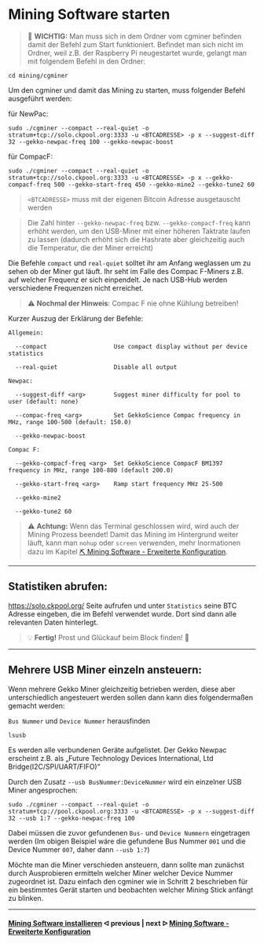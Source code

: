 # Mining Software starten

> :memo: **WICHTIG:** Man muss sich in dem Ordner vom cgminer befinden damit der Befehl zum Start funktioniert. Befindet man sich nicht im Ordner, weil z.B. der Raspberry Pi neugestartet wurde, gelangt man mit folgendem Befehl in den Ordner:

```shell
cd mining/cgminer
```

Um den cgminer und damit das Mining zu starten, muss folgender Befehl ausgeführt werden:

für NewPac:

```shell
sudo ./cgminer --compact --real-quiet -o stratum+tcp://solo.ckpool.org:3333 -u <BTCADRESSE> -p x --suggest-diff 32 --gekko-newpac-freq 100 --gekko-newpac-boost
```

für CompacF:

```shell
sudo ./cgminer --compact --real-quiet -o stratum+tcp://solo.ckpool.org:3333 -u <BTCADRESSE> -p x --gekko-compacf-freq 500 --gekko-start-freq 450 --gekko-mine2 --gekko-tune2 60
```

> `<BTCADRESSE>` muss mit der eigenen Bitcoin Adresse ausgetauscht werden

> Die Zahl hinter `--gekko-newpac-freq` bzw. `--gekko-compacf-freq` kann erhöht werden, um den USB-Miner mit einer höheren Taktrate laufen zu lassen (dadurch erhöht sich die Hashrate aber gleichzeitig auch die Temperatur, die der Miner erreicht)

Die Befehle `compact` und `real-quiet` solltet ihr am Anfang weglassen um zu sehen ob der Miner gut läuft. Ihr seht im Falle des Compac F-Miners z.B. auf welcher Frequenz er sich einpendelt. Je nach USB-Hub werden verschiedene Frequenzen nicht erreichet. 

> :warning: **Nochmal der Hinweis**: Compac F nie ohne Kühlung betreiben!

Kurzer Auszug der Erklärung der Befehle:

```
Allgemein:

  --compact                   Use compact display without per device statistics
  
  --real-quiet                Disable all output

Newpac:

  --suggest-diff <arg>        Suggest miner difficulty for pool to user (default: none)
 
  --compac-freq <arg>         Set GekkoScience Compac frequency in MHz, range 100-500 (default: 150.0)
  
  --gekko-newpac-boost

Compac F:

  --gekko-compacf-freq <arg>  Set GekkoScience CompacF BM1397 frequency in MHz, range 100-800 (default 200.0)
  
  --gekko-start-freq <arg>    Ramp start frequency MHz 25-500
  
  --gekko-mine2
  
  --gekko-tune2 60
```

> :warning: **Achtung:** Wenn das Terminal geschlossen wird, wird auch der Mining Prozess beendet!
> Damit das Mining im Hintergrund weiter läuft, kann man `nohup` oder `screen` verwenden, mehr Inormationen dazu im Kapitel [⛏ Mining Software - Erweiterte Konfiguration](EnhancedConfiguration.md).

<!--
```shell
nohup <COMMAND> &
```

Um zu überprüfen, ob der Mining Prozess läuft, kann folgender Befehl ausgeführt werden:

```shell
cat nohup.out
```

Es wird ein Standbild von dem Prozess gezeigt.
Der USB-Miner blinkt mit einer weißen LED, wenn das Mining aktiv ist. Dadurch kann unkompliziert und visuell überprüft werden, ob das Mining läuft.

Die aktiven Prozesse des Raspberry Pis können mit diesem Befehl angezeigt werden:

```shell
top
```

Um die Prozess Übersicht zu beenden einfach die `Q`-Taste drücken.

Damit der cgminer beendet werden kann muss folgender Befehl ausgeführt werden:

```shell
sudo kill 1234
```

Anstelle von `1234` muss die Prozess-Nummer vom cgminer eingefügt werden (Diese steht links in der Prozess Übersicht).

Wenn man den Befehl für den cgminer im Hintergrund mehrmals gestartet hat, läuft der cgminer mehrfach im Hintergrund. Es ist dann zu empfehlen die Prozesse zu beenden damit nur einer aktiv ist.
-->
---

## Statistiken abrufen:

https://solo.ckpool.org/
Seite aufrufen und unter `Statistics` seine BTC Adresse eingeben, die im Befehl verwendet wurde. Dort sind dann alle relevanten Daten hinterlegt.

> :bulb: **Fertig!** Prost und Glückauf beim Block finden! 👷

---

## Mehrere USB Miner einzeln ansteuern:

Wenn mehrere Gekko Miner gleichzeitig betrieben werden, diese aber unterschiedlich angesteuert werden sollen dann kann dies folgendermaßen gemacht werden:

`Bus Nummer` und `Device Nummer` herausfinden

```shell
lsusb
```

Es werden alle verbundenen Geräte aufgelistet. Der Gekko Newpac erscheint z.B. als „Future Technology Devices International, Ltd Bridge(I2C/SPI/UART/FIFO)“

Durch den Zusatz `--usb BusNummer:DeviceNummer` wird ein einzelner USB Miner angesprochen:

```shell
sudo ./cgminer --compact --real-quiet -o stratum+tcp://pool.ckpool.org:3333 -u <BTCADRESSE> -p x --suggest-diff 32 --usb 1:7 --gekko-newpac-freq 100
```

Dabei müssen die zuvor gefundenen `Bus-` und `Device Nummern` eingetragen werden (Im obigen Beispiel wäre die gefundene Bus Nummer `001` und die Device Nummer `007`, daher dann `--usb 1:7`)

Möchte man die Miner verschieden ansteuern, dann sollte man zunächst durch Ausprobieren ermitteln welcher Miner welcher Device Nummer zugeordnet ist. Dazu einfach den cgminer wie in Schritt 2 beschrieben für ein bestimmtes Gerät starten und beobachten welcher Mining Stick anfängt zu blinken.

---

####  [Mining Software installieren](/install_miner.md)  ᐊ  previous | next  ᐅ  [Mining Software - Erweiterte Konfiguration](EnhancedConfiguration.md)

